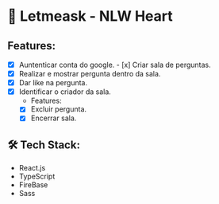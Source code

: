 # 🚧 Letmeask - NLW Heart

## Features:

- [x] Auntenticar conta do google. - [x] Criar sala de perguntas.
- [x] Realizar e mostrar pergunta dentro da sala.
- [x] Dar like na pergunta.
- [x] Identificar o criador da sala.
  - Features:
  - [x] Excluir pergunta.
  - [x] Encerrar sala.

## 🛠️ Tech Stack:

- React.js
- TypeScript
- FireBase
- Sass
